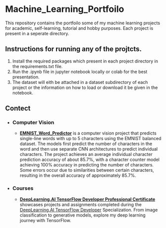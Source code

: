 # Machine_Learning_Portfoilo
This repository contains the portfoilo some of my machine learning projects for academic, self-learning, tutorial and hobby purposes. Each project is present in a seperate directory.

## Instructions for running any of the projtcts.
1. Install the required packages which present in each project directory in the requirements.txt file.
2. Run the .ipynb file in jupyter notebook locally or colab for the best presentation.
3. The dataset will eith be attached in a dataset subdirectory of each project or the information on how to load or download it be given in the notebook.
     
## Contect

- ### Computer Vision
     - **[EMNIST_Word_Predictor](https://github.com/Mat-thias/Machine_Learning_Portfoilo/tree/main/EMNIST_Word_Predictor)** is a computer vision project that predicts single-line words with up to 5 characters using the EMNIST balanced dataset. The models first predict the number of characters in the word and then use separate CNN architectures to predict individual characters. The project achieves an average individual character prediction accuracy of about 85.7%, with a character counter model achieving 100% accuracy in predicting the number of characters. Some errors occur due to similarities between certain characters, resulting in the overall accuracy of approximately 85.7%.

- ### Courses
     - **[DeepLearning.AI TensorFlow Developer Professional Certificate](https://github.com/Mat-thias/Machine_Learning_Portfoilo/)** showcases projects and assignments completed during the [DeepLearning.AI TensorFlow Developer](https://www.coursera.org/professional-certificates/tensorflow-in-practice) Specialization. From image classification to generative models, explore my deep learning journey with TensorFlow.
